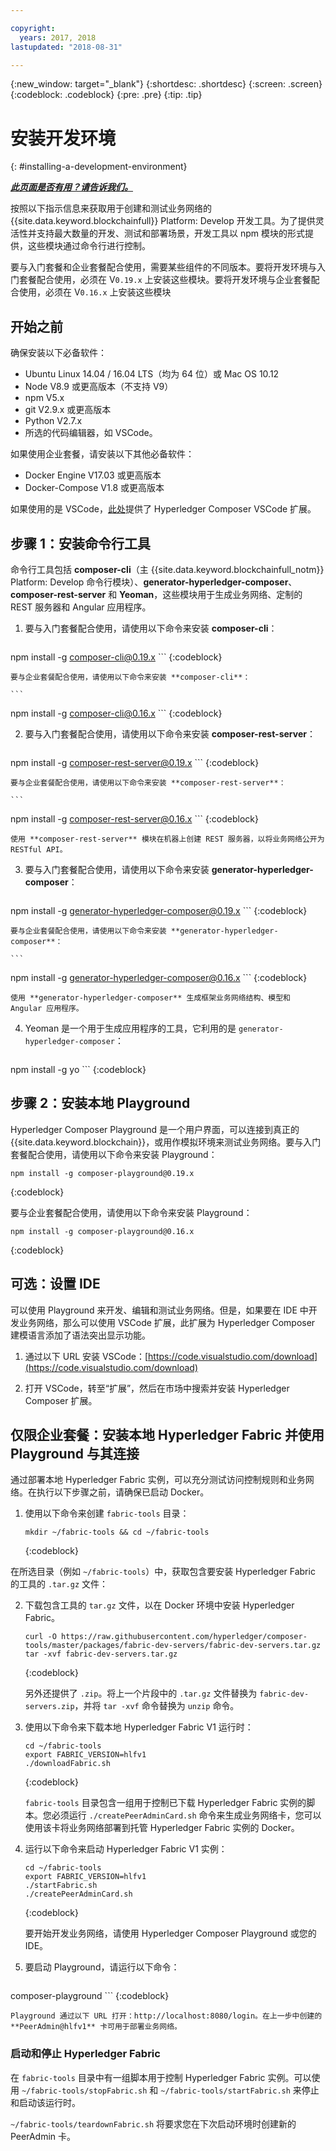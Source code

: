 ```yaml
---

copyright:
  years: 2017, 2018
lastupdated: "2018-08-31"

---
```


{:new_window: target="_blank"}
{:shortdesc: .shortdesc}
{:screen: .screen}
{:codeblock: .codeblock}
{:pre: .pre}
{:tip: .tip}

# 安装开发环境
{: #installing-a-development-environment}


***[此页面是否有用？请告诉我们。](https://www.surveygizmo.com/s3/4501493/IBM-Blockchain-Documentation)***


按照以下指示信息来获取用于创建和测试业务网络的 {{site.data.keyword.blockchainfull}} Platform: Develop 开发工具。为了提供灵活性并支持最大数量的开发、测试和部署场景，开发工具以 npm 模块的形式提供，这些模块通过命令行进行控制。

要与入门套餐和企业套餐配合使用，需要某些组件的不同版本。要将开发环境与入门套餐配合使用，必须在 V`0.19.x` 上安装这些模块。要将开发环境与企业套餐配合使用，必须在 V`0.16.x` 上安装这些模块

## 开始之前

确保安装以下必备软件：

- Ubuntu Linux 14.04 / 16.04 LTS（均为 64 位）或 Mac OS 10.12
- Node V8.9 或更高版本（不支持 V9）
- npm V5.x
- git V2.9.x 或更高版本
- Python V2.7.x
- 所选的代码编辑器，如 VSCode。

如果使用企业套餐，请安装以下其他必备软件：

- Docker Engine V17.03 或更高版本
- Docker-Compose V1.8 或更高版本

如果使用的是 VSCode，[此处](https://marketplace.visualstudio.com/items?itemName=HyperledgerComposer.composer-support-client)提供了 Hyperledger Composer VSCode 扩展。

## 步骤 1：安装命令行工具

命令行工具包括 **composer-cli**（主 {{site.data.keyword.blockchainfull_notm}} Platform: Develop 命令行模块）、**generator-hyperledger-composer**、**composer-rest-server** 和 **Yeoman**，这些模块用于生成业务网络、定制的 REST 服务器和 Angular 应用程序。

1. 要与入门套餐配合使用，请使用以下命令来安装 **composer-cli**：

    ```
npm install -g composer-cli@0.19.x
    ```
    {:codeblock}

    要与企业套餐配合使用，请使用以下命令来安装 **composer-cli**：

    ```
npm install -g composer-cli@0.16.x
    ```
    {:codeblock}

2. 要与入门套餐配合使用，请使用以下命令来安装 **composer-rest-server**：

    ```
npm install -g composer-rest-server@0.19.x
    ```
    {:codeblock}

    要与企业套餐配合使用，请使用以下命令来安装 **composer-rest-server**：

    ```
npm install -g composer-rest-server@0.16.x
    ```
    {:codeblock}

    使用 **composer-rest-server** 模块在机器上创建 REST 服务器，以将业务网络公开为 RESTful API。

3. 要与入门套餐配合使用，请使用以下命令来安装 **generator-hyperledger-composer**：

    ```
npm install -g generator-hyperledger-composer@0.19.x
    ```
    {:codeblock}

    要与企业套餐配合使用，请使用以下命令来安装 **generator-hyperledger-composer**：

    ```
npm install -g generator-hyperledger-composer@0.16.x
    ```
    {:codeblock}

    使用 **generator-hyperledger-composer** 生成框架业务网络结构、模型和 Angular 应用程序。

4. Yeoman 是一个用于生成应用程序的工具，它利用的是 `generator-hyperledger-composer`：

    ```
npm install -g yo
    ```
    {:codeblock}

## 步骤 2：安装本地 Playground

Hyperledger Composer Playground 是一个用户界面，可以连接到真正的 {{site.data.keyword.blockchain}}，或用作模拟环境来测试业务网络。要与入门套餐配合使用，请使用以下命令来安装 Playground：

```
npm install -g composer-playground@0.19.x
```
{:codeblock}


要与企业套餐配合使用，请使用以下命令来安装 Playground：


```
npm install -g composer-playground@0.16.x
```
{:codeblock}

## 可选：设置 IDE

可以使用 Playground 来开发、编辑和测试业务网络。但是，如果要在 IDE 中开发业务网络，那么可以使用 VSCode 扩展，此扩展为 Hyperledger Composer 建模语言添加了语法突出显示功能。

1. 通过以下 URL 安装 VSCode：[https://code.visualstudio.com/download](https://code.visualstudio.com/download)

2. 打开 VSCode，转至“扩展”，然后在市场中搜索并安装 Hyperledger Composer 扩展。


## 仅限企业套餐：安装本地 Hyperledger Fabric 并使用 Playground 与其连接

通过部署本地 Hyperledger Fabric 实例，可以充分测试访问控制规则和业务网络。在执行以下步骤之前，请确保已启动 Docker。

1. 使用以下命令来创建 `fabric-tools` 目录：

   ```
   mkdir ~/fabric-tools && cd ~/fabric-tools
   ```
   {:codeblock}

在所选目录（例如 `~/fabric-tools`）中，获取包含要安装 Hyperledger Fabric 的工具的 `.tar.gz` 文件：

2. 下载包含工具的 `tar.gz` 文件，以在 Docker 环境中安装 Hyperledger Fabric。

   ```
   curl -O https://raw.githubusercontent.com/hyperledger/composer-tools/master/packages/fabric-dev-servers/fabric-dev-servers.tar.gz
   tar -xvf fabric-dev-servers.tar.gz
   ```
   {:codeblock}

    另外还提供了 `.zip`。将上一个片段中的 `.tar.gz` 文件替换为 `fabric-dev-servers.zip`，并将 `tar -xvf` 命令替换为 `unzip` 命令。

3. 使用以下命令来下载本地 Hyperledger Fabric V1 运行时：

   ```
   cd ~/fabric-tools
   export FABRIC_VERSION=hlfv1
   ./downloadFabric.sh
   ```
   {:codeblock}

   `fabric-tools` 目录包含一组用于控制已下载 Hyperledger Fabric 实例的脚本。您必须运行 `./createPeerAdminCard.sh` 命令来生成业务网络卡，您可以使用该卡将业务网络部署到托管 Hyperledger Fabric 实例的 Docker。

4. 运行以下命令来启动 Hyperledger Fabric V1 实例：

   ```
   cd ~/fabric-tools
   export FABRIC_VERSION=hlfv1
   ./startFabric.sh
   ./createPeerAdminCard.sh
   ```
   {:codeblock}

   要开始开发业务网络，请使用 Hyperledger Composer Playground 或您的 IDE。

5. 要启动 Playground，请运行以下命令：

    ```
composer-playground
    ```
    {:codeblock}

    Playground 通过以下 URL 打开：http://localhost:8080/login。在上一步中创建的 **PeerAdmin@hlfv1** 卡可用于部署业务网络。


### 启动和停止 Hyperledger Fabric

在 `fabric-tools` 目录中有一组脚本用于控制 Hyperledger Fabric 实例。可以使用 `~/fabric-tools/stopFabric.sh` 和 `~/fabric-tools/startFabric.sh` 来停止和启动该运行时。

`~/fabric-tools/teardownFabric.sh` 将要求您在下次启动环境时创建新的 PeerAdmin 卡。
